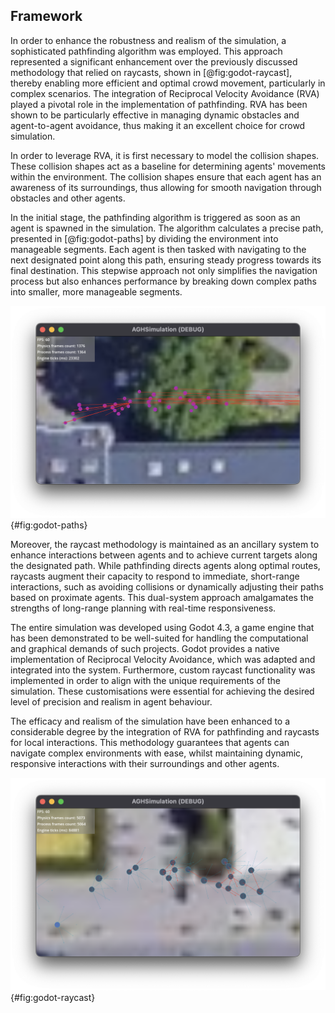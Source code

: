 ## Framework

In order to enhance the robustness and realism of the simulation, a
sophisticated pathfinding algorithm was employed. This approach represented a
significant enhancement over the previously discussed methodology that relied on
raycasts, shown in [@fig:godot-raycast], thereby enabling more efficient and
optimal crowd movement, particularly in complex scenarios. The integration of
Reciprocal Velocity Avoidance (RVA) played a pivotal role in the implementation
of pathfinding. RVA has been shown to be particularly effective in managing
dynamic obstacles and agent-to-agent avoidance, thus making it an excellent
choice for crowd simulation.

In order to leverage RVA, it is first necessary to model the collision shapes.
These collision shapes act as a baseline for determining agents' movements
within the environment. The collision shapes ensure that each agent has an
awareness of its surroundings, thus allowing for smooth navigation through
obstacles and other agents.

In the initial stage, the pathfinding algorithm is triggered as soon as an agent
is spawned in the simulation. The algorithm calculates a precise path, presented
in [@fig:godot-paths] by dividing the environment into manageable segments. Each
agent is then tasked with navigating to the next designated point along this
path, ensuring steady progress towards its final destination. This stepwise
approach not only simplifies the navigation process but also enhances
performance by breaking down complex paths into smaller, more manageable
segments.

![The initial common path was updated to avoid collisions between agents](images/godot-paths.png){#fig:godot-paths}

Moreover, the raycast methodology is maintained as an ancillary system to
enhance interactions between agents and to achieve current targets along the
designated path. While pathfinding directs agents along optimal routes, raycasts
augment their capacity to respond to immediate, short-range interactions, such
as avoiding collisions or dynamically adjusting their paths based on proximate
agents. This dual-system approach amalgamates the strengths of long-range
planning with real-time responsiveness.

The entire simulation was developed using Godot 4.3, a game engine that has been
demonstrated to be well-suited for handling the computational and graphical
demands of such projects. Godot provides a native implementation of Reciprocal
Velocity Avoidance, which was adapted and integrated into the system.
Furthermore, custom raycast functionality was implemented in order to align with
the unique requirements of the simulation. These customisations were essential
for achieving the desired level of precision and realism in agent behaviour.

The efficacy and realism of the simulation have been enhanced to a considerable
degree by the integration of RVA for pathfinding and raycasts for local
interactions. This methodology guarantees that agents can navigate complex
environments with ease, whilst maintaining dynamic, responsive interactions with
their surroundings and other agents.

![Raycasts may be considered as a means of representing the field of view of an agent](images/godot-raycast.png){#fig:godot-raycast}
